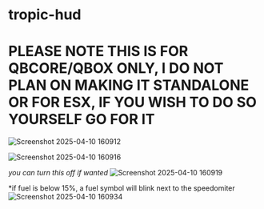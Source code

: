 # tropic-hud

# PLEASE NOTE THIS IS FOR QBCORE/QBOX ONLY, I DO NOT PLAN ON MAKING IT STANDALONE OR FOR ESX, IF YOU WISH TO DO SO YOURSELF GO FOR IT

![Screenshot 2025-04-10 160912](https://github.com/user-attachments/assets/0afaf1fb-5cc5-4f66-a6bb-fea41bd87217)

![Screenshot 2025-04-10 160916](https://github.com/user-attachments/assets/d3e5415d-40bd-4dd9-bcd7-a024fb197b24)

*you can turn this off if wanted*
![Screenshot 2025-04-10 160919](https://github.com/user-attachments/assets/3087a3f7-9405-4ec2-a826-6d2ae9c23c61)

*if fuel is below 15%, a fuel symbol will blink next to the speedomiter
![Screenshot 2025-04-10 160934](https://github.com/user-attachments/assets/3e2492d4-5379-43c9-a792-ddf775404328)



